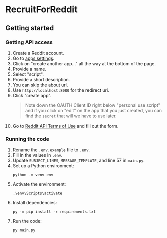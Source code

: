 # RecruitForReddit

## Getting started

### Getting API access

1. Create a Reddit account.
1. Go to [apps settings](https://www.reddit.com/prefs/apps).
1. Click on "create another app..." all the way at the bottom of the page.
1. Provide a name.
1. Select "script".
1. Provide a short description.
1. You can skip the about url.
1. Use `http://localhost:8080` for the redirect uri.
1. Click "create app".
   > Note down the OAUTH Client ID right below "personal use script" and if you click on "edit" on the app that you just created, you can find the `secret` that will we have to use later.
1. Go to [Reddit API Terms of Use](https://docs.google.com/forms/d/e/1FAIpQLSezNdDNK1-P8mspSbmtC2r86Ee9ZRbC66u929cG2GX0T9UMyw/viewform) and fill out the form.

### Running the code

1. Rename the `.env.example` file to `.env`.
1. Fill in the values in `.env`.
1. Update `SUBJECT_LINES`, `MESSAGE_TEMPLATE`, and line 57 in `main.py`.
1. Set up a Python environment:
   ```
   python -m venv env
   ```
1. Activate the environment:
   ```
   .\env\Scripts\activate
   ```
1. Install dependencies:
   ```
   py -m pip install -r requirements.txt
   ```
1. Run the code:
   ```
   py main.py
   ```